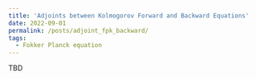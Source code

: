 ```yaml
---
title: 'Adjoints between Kolmogorov Forward and Backward Equations'
date: 2022-09-01
permalink: /posts/adjoint_fpk_backward/
tags:
  - Fokker Planck equation
---
```


TBD
